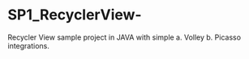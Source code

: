 # SP1_RecyclerView-
Recycler View sample project in JAVA with simple
a. Volley
b. Picasso 
integrations.

